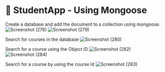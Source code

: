 # 🍃 StudentApp - Using Mongoose 

Create a database and add the document to a collection using mongoose.
![Screenshot (278)](https://github.com/user-attachments/assets/cf145d5a-3b64-47b7-9a9e-a5240496de5c)
![Screenshot (279)](https://github.com/user-attachments/assets/c17e7f36-8429-43c0-ba59-b9bd05104f14)

Search for courses in the database
![Screenshot (280)](https://github.com/user-attachments/assets/0b446fd0-de78-47f6-955a-c927e79df3a5)

Search for a course using the Object ID 
![Screenshot (282)](https://github.com/user-attachments/assets/1c243115-4be0-4192-8000-51a264ceb390)
![Screenshot (284)](https://github.com/user-attachments/assets/44f85e7c-e681-4bf5-aabb-d57f985a6720)

Search for a course by using the course Id
![Screenshot (283)](https://github.com/user-attachments/assets/5bdf35ce-e531-44a6-a0e6-56654d855b55)



